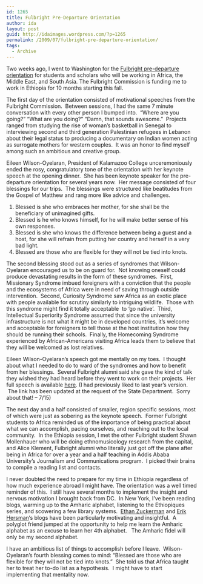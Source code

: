 ```yaml
---
id: 1265
title: Fulbright Pre-Departure Orientation
author: ida
layout: post
guid: http://idaimages.wordpress.com/?p=1265
permalink: /2009/07/fulbright-pre-departure-orientation/
tags:
  - Archive
---
```

Two weeks ago, I went to Washington for the [Fulbright pre-departure orientation][1] for students and scholars who will be working in Africa, the Middle East, and South Asia. The Fulbright Commission is funding me to work in Ethiopia for 10 months starting this fall.

The first day of the orientation consisted of motivational speeches from the Fulbright Commission.  Between sessions, I had the same 7 minute conversation with every other person I bumped into.  &#8220;Where are you going?&#8221; &#8220;What are you doing?&#8221; &#8220;Damn, that sounds awesome.&#8221;  Projects ranged from studying the rise of woman&#8217;s basketball in Senegal to interviewing second and third generation Palestinian refugees in Lebanon about their legal status to producing a documentary on Indian women acting as surrogate mothers for western couples.  It was an honor to find myself among such an ambitious and creative group.

Eileen Wilson-Oyelaran, President of Kalamazoo College unceremoniously ended the rosy, congratulatory tone of the orientation with her keynote speech at the opening dinner.  She has been keynote speaker for the pre-departure orientation for several years now.  Her message consisted of four blessings for our trips.  The blessings were structured like beatitudes from the Gospel of Matthew and rang more like advice and challenges.

  1. Blessed is she who embraces her mother, for she shall be the beneficiary of unimagined gifts.
  2. Blessed is he who knows himself, for he will make better sense of his own responses.
  3. Blessed is she who knows the difference between being a guest and a host, for she will refrain from putting her country and herself in a very bad light.
  4. Blessed are those who are flexible for they will not be tied into knots.

The second blessing stood out as a series of syndromes that Wilson-Oyelaran encouraged us to be on guard for.  Not knowing oneself could produce devastating results in the form of these syndromes.  First, Missionary Syndrome imbued foreigners with a conviction that the people and the ecosystems of Africa were in need of saving through outside intervention.  Second, Curiosity Syndrome saw Africa as an exotic place with people available for scrutiny similarly to intriguing wildlife.  Those with this syndrome might find it totally acceptable  to &#8216;go native&#8217;.  Third, Intellectual Superiority Syndrome assumed that since the university infrastructure is not what it might be in developed countries, it&#8217;s welcome and acceptable for foreigners to tell those at the host institution how they should be running their schools.  Finally, the Homecoming Syndrome experienced by African-Americans visiting Africa leads them to believe that they will be welcomed as lost relatives.

Eileen Wilson-Oyelaran&#8217;s speech got me mentally on my toes.  I thought about what I needed to do to ward of the syndromes and how to benefit from her blessings.  Several Fulbright alumni said she gave the kind of talk they wished they had heard before they went to work on their projects.  Her full speech is available [here][2]. (I had previously liked to last year&#8217;s version.  The link has been updated at the request of the State Department.  Sorry about that! &#8211; 7/15)

The next day and a half consisted of smaller, region specific sessions, most of which were just as sobering as the keynote speech.  Former Fulbright students to Africa reminded us of the importance of being practical about what we can accomplish, pacing ourselves, and reaching out to the local community.  In the Ethiopia session, I met the other Fulbright student Shawn Mollenhauer who will be doing ethnomusicology research from the capital, and Alice Klement, Fulbright alumni who literally just got off the plane after being in Africa for over a year and a half teaching in Addis Ababa University&#8217;s Journalism and Communications program.  I picked their brains to compile a reading list and contacts.

I never doubted the need to prepare for my time in Ethiopia regardless of how much experience abroad I might have. The orientation was a well timed reminder of this.  I still have several months to implement the insight and nervous motivation I brought back from DC.  In New York, I&#8217;ve been reading blogs, warming up to the Amharic alphabet, listening to the Ethiopiques series, and scowering a few library systems.  [Ethan Zuckerman][3] and [Erik Hersman][4]&#8216;s blogs have been particularly motivating and insightful.  A polyglot friend jumped at the opportunity to help me learn the Amharic alphabet as an excuse to learn her 4th alphabet.   The Amharic fidel will only be my second alphabet.

I have an ambitious list of things to accomplish before I leave.  Wilson-Oyelaran&#8217;s fourth blessing comes to mind: &#8220;Blessed are those who are flexible for they will not be tied into knots.&#8221;  She told us that Africa taught her to treat her to-do list as a hypothesis.  I might have to start implementing that mentality now.

 [1]: http://fulbright.state.gov/fulbright/regionscountries/whereare/orientation
 [2]: http://fulbright.state.gov/orientation/af-nea-sca/eileen-wilson-oyelaran
 [3]: http://www.ethanzuckerman.com/blog/
 [4]: http://whiteafrican.com/